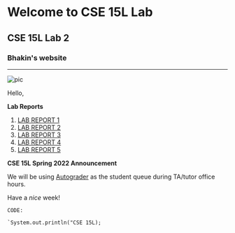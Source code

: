# Welcome to CSE 15L Lab
## CSE 15L Lab 2
### Bhakin's website
---
![pic](https://us.123rf.com/450wm/karpenkoilia/karpenkoilia1608/karpenkoilia160800106/61787008-line-web-concept-for-computer-science-vector-banner-for-education-open-path-.jpg?ver=6)


Hello, 

**Lab Reports**
1. [LAB REPORT 1](https://bhakin.github.io/cse15l-lab-reports/CSE%2015L%20Week%202%20Lab%20Report)
2. [LAB REPORT 2](https://bhakin.github.io/cse15l-lab-reports/CSE%2015L%20Week%204%20Lab%20Report%202.html)
3. [LAB REPORT 3](https://bhakin.github.io/cse15l-lab-reports/CSE%15L20Week%206%20Lab%20Report%203.html#lab-report-3)
4. [LAB REPORT 4](https://bhakin.github.io/cse15l-lab-reports/CSE%2015L%20Week%208%20Lab%20Report%204.html)
5. [LAB REPORT 5](https://bhakin.github.io/cse15l-lab-reports/CSE%2015L%20Week%2010%20Lab%20Report.html)


**CSE 15L Spring 2022 Announcement**

We will be using [Autograder](https://autograder.ucsd.edu) as the student queue during TA/tutor office hours.

Have a _nice_ week!



`CODE:`
```
`System.out.println("CSE 15L);
```





